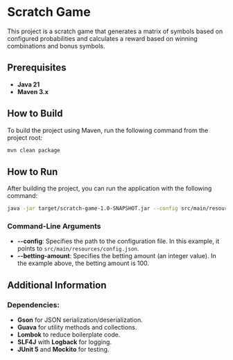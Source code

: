 # Scratch Game
This project is a scratch game that generates a matrix of symbols based on configured probabilities and calculates a reward based on winning combinations and bonus symbols.

## Prerequisites
- **Java 21**
- **Maven 3.x**

## How to Build
To build the project using Maven, run the following command from the project root:

```bash
mvn clean package
```

## How to Run
After building the project, you can run the application with the following command:

```bash
java -jar target/scratch-game-1.0-SNAPSHOT.jar --config src/main/resources/config.json --betting-amount 100
```

### Command-Line Arguments
- **--config**:
Specifies the path to the configuration file. In this example, it points to `src/main/resources/config.json`.
- **--betting-amount**:
Specifies the betting amount (an integer value). In the example above, the betting amount is 100.

## Additional Information
### Dependencies:
- **Gson** for JSON serialization/deserialization.
- **Guava** for utility methods and collections.
- **Lombok** to reduce boilerplate code.
- **SLF4J** with **Logback** for logging.
- **JUnit 5** and **Mockito** for testing.